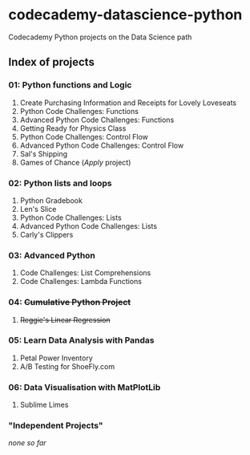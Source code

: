 # codecademy-datascience-python
 Codecademy Python projects on the Data Science path

## Index of projects

### 01: Python functions and Logic

1. Create Purchasing Information and Receipts for Lovely Loveseats
1. Python Code Challenges: Functions
1. Advanced Python Code Challenges: Functions
1. Getting Ready for Physics Class
1. Python Code Challenges: Control Flow
1. Advanced Python Code Challenges: Control Flow
1. Sal's Shipping
1. Games of Chance (*Apply* project)

### 02: Python lists and loops
1. Python Gradebook
1. Len's Slice
1. Python Code Challenges: Lists
1. Advanced Python Code Challenges: Lists
1. Carly's Clippers

### 03: Advanced Python
1. Code Challenges: List Comprehensions
1. Code Challenges: Lambda Functions

### 04: ~~Cumulative Python Project~~
1. ~~Reggie's Linear Regression~~

### 05: Learn Data Analysis with Pandas
1. Petal Power Inventory
1. A/B Testing for ShoeFly.com

### 06: Data Visualisation with MatPlotLib
1. Sublime Limes

### "Independent Projects"
*none so far*
